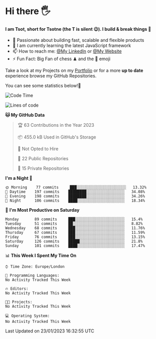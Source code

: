 # Hi there :raised_hand_with_fingers_splayed:
#### I am Tsot, short for Tsotne (the T is silent :wink:). I build & break things :space_invader:
- :telescope: Passionate about building fast, scalable and flexible products
- :seedling: I am currently learning the latest JavaScript framework 
- :mailbox: How to reach me: [@My LinkedIn](https://www.linkedin.com/in/tsotne-gvadzabia/) or [@My Website](https://tsotne.co.uk/contact)
- :zap: Fun Fact: Big Fan of chess ♟ and the 👾 emoji

Take a look at my Projects on my [Portfolio](https://tsotne.co.uk/) or for a more **up to date** experience browse my GitHub Repositories.

You can see some statistics below!:space_invader:
<!--START_SECTION:waka-->
![Code Time](http://img.shields.io/badge/Code%20Time-761%20hrs%202%20mins-blue)

![Lines of code](https://img.shields.io/badge/From%20Hello%20World%20I%27ve%20Written-650%20Thousand%20lines%20of%20code-blue)

**🐱 My GitHub Data** 

> 🏆 63 Contributions in the Year 2023
 > 
> 📦 455.0 kB Used in GitHub's Storage 
 > 
> 🚫 Not Opted to Hire
 > 
> 📜 22 Public Repositories 
 > 
> 🔑 15 Private Repositories  
 > 
**I'm a Night 🦉** 

```text
🌞 Morning    77 commits     ███░░░░░░░░░░░░░░░░░░░░░░   13.32% 
🌆 Daytime    197 commits    ████████░░░░░░░░░░░░░░░░░   34.08% 
🌃 Evening    198 commits    ████████░░░░░░░░░░░░░░░░░   34.26% 
🌙 Night      106 commits    ████░░░░░░░░░░░░░░░░░░░░░   18.34%

```
📅 **I'm Most Productive on Saturday** 

```text
Monday       89 commits     ███░░░░░░░░░░░░░░░░░░░░░░   15.4% 
Tuesday      51 commits     ██░░░░░░░░░░░░░░░░░░░░░░░   8.82% 
Wednesday    68 commits     ███░░░░░░░░░░░░░░░░░░░░░░   11.76% 
Thursday     67 commits     ███░░░░░░░░░░░░░░░░░░░░░░   11.59% 
Friday       76 commits     ███░░░░░░░░░░░░░░░░░░░░░░   13.15% 
Saturday     126 commits    █████░░░░░░░░░░░░░░░░░░░░   21.8% 
Sunday       101 commits    ████░░░░░░░░░░░░░░░░░░░░░   17.47%

```


📊 **This Week I Spent My Time On** 

```text
⌚︎ Time Zone: Europe/London

💬 Programming Languages: 
No Activity Tracked This Week

🔥 Editors: 
No Activity Tracked This Week

🐱‍💻 Projects: 
No Activity Tracked This Week

💻 Operating System: 
No Activity Tracked This Week

```


 Last Updated on 23/01/2023 16:32:55 UTC
<!--END_SECTION:waka-->
